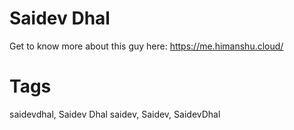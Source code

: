 # Saidev Dhal
Get to know more about this guy here: https://me.himanshu.cloud/

# Tags
saidevdhal, Saidev Dhal
saidev, Saidev, SaidevDhal

